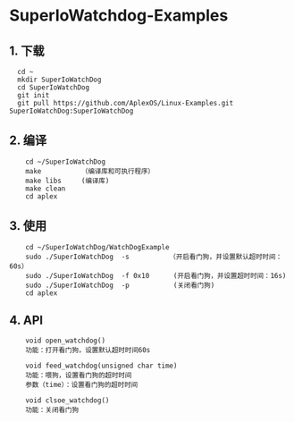 # SuperIoWatchdog-Examples
## 1. 下载
```shell
  cd ~
  mkdir SuperIoWatchDog
  cd SuperIoWatchDog
  git init
  git pull https://github.com/AplexOS/Linux-Examples.git SuperIoWatchDog:SuperIoWatchDog
```

## 2. 编译
```shell
    cd ~/SuperIoWatchDog
    make          （编译库和可执行程序）
    make libs     (编译库)
    make clean    
    cd aplex
```

## 3. 使用
```shell
    cd ~/SuperIoWatchDog/WatchDogExample
    sudo ./SuperIoWatchDog  -s          （开启看门狗，并设置默认超时时间：60s）
    sudo ./SuperIoWatchDog  -f 0x10      (开启看门狗，并设置超时时间：16s)
    sudo ./SuperIoWatchDog  -p           (关闭看门狗)
    cd aplex
```
## 4. API
```shell
    void open_watchdog()
    功能：打开看门狗，设置默认超时时间60s

    void feed_watchdog(unsigned char time)
    功能：喂狗，设置看门狗的超时时间
    参数（time）：设置看门狗的超时时间

    void clsoe_watchdog()
    功能：关闭看门狗

```
